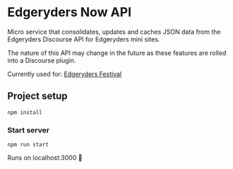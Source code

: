 # Edgeryders Now API

Micro service that consolidates, updates and caches JSON data from the Edgeryders Discourse API for Edgeryders mini sites.

The nature of this API may change in the future as these features are rolled into a Discourse plugin.

Currently used for: [Edgeryders Festival](http://festival.edgeryders.eu)

## Project setup
```
npm install
```

### Start server
```
npm run start
```

Runs on localhost:3000 🥂